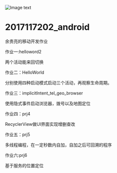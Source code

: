 

![Image text](https://raw.githubusercontent.com/sparkemm/2017117202_android/master/img-folder/android.png)

# 2017117202_android

余贵亮的移动开发作业

作业一:helloword2

两个活动能来回切换

作业二：HelloWorld

分别使用四种启动模式启动三个活动，再观察生命周期。

作业三：implicitIntent_tel_geo_browser

使用隐式事件启动浏览器，拨号以及地图定位

作业四：prj4 

RecyclerView做UI界面实现增删查改

作业五：prj5

多线程编程，在一定秒数内自加，自加之后可回溯的程序

作业六:prj6

基于服务的位置定位







